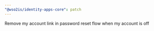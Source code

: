 ```yaml
---
"@wso2is/identity-apps-core": patch
---
```


Remove my account link in password reset flow when my account is off
